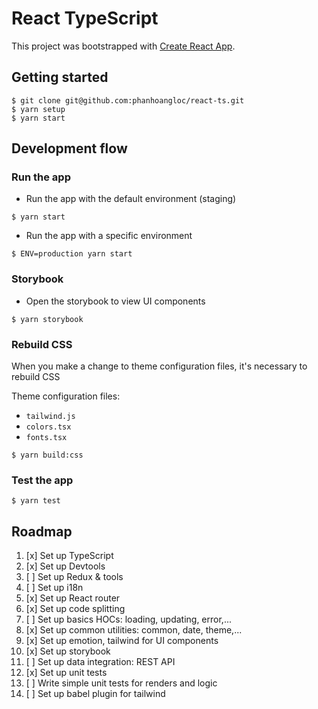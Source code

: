 # React TypeScript

This project was bootstrapped with [Create React App](https://github.com/facebookincubator/create-react-app).

## Getting started

```shell
$ git clone git@github.com:phanhoangloc/react-ts.git
$ yarn setup
$ yarn start
```

## Development flow

### Run the app

* Run the app with the default environment (staging)

```shell
$ yarn start
```

* Run the app with a specific environment

```shell
$ ENV=production yarn start
```

### Storybook

* Open the storybook to view UI components

```shell
$ yarn storybook
```

### Rebuild CSS

When you make a change to theme configuration files, it's necessary to rebuild CSS

Theme configuration files:
- `tailwind.js`
- `colors.tsx`
- `fonts.tsx`

```shell
$ yarn build:css
```

### Test the app

```shell
$ yarn test
```

## Roadmap

1. [x] Set up TypeScript
2. [x] Set up Devtools
3. [ ] Set up Redux & tools
4. [ ] Set up i18n
5. [x] Set up React router
6. [x] Set up code splitting
7. [ ] Set up basics HOCs: loading, updating, error,...
8. [x] Set up common utilities: common, date, theme,...
9. [x] Set up emotion, tailwind for UI components
10. [x] Set up storybook
11. [ ] Set up data integration: REST API
12. [x] Set up unit tests
13. [ ] Write simple unit tests for renders and logic
14. [ ] Set up babel plugin for tailwind
